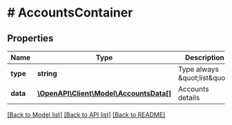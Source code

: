 # # AccountsContainer

## Properties

Name | Type | Description | Notes
------------ | ------------- | ------------- | -------------
**type** | **string** | Type always \&quot;list\&quot;. |
**data** | [**\OpenAPI\Client\Model\AccountsData[]**](AccountsData.md) | Accounts details |

[[Back to Model list]](../../README.md#models) [[Back to API list]](../../README.md#endpoints) [[Back to README]](../../README.md)
